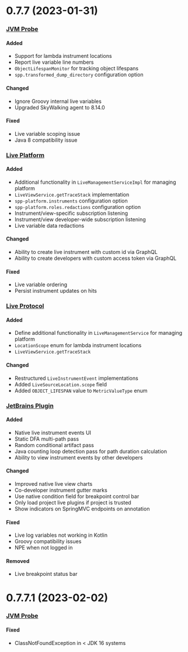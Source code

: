# 0.7.7 (2023-01-31)

### [JVM Probe](https://github.com/sourceplusplus/probe-jvm)

#### Added
- Support for lambda instrument locations
- Report live variable line numbers
- `ObjectLifespanMonitor` for tracking object lifespans
- `spp.transformed_dump_directory` configuration option

#### Changed
- Ignore Groovy internal live variables
- Upgraded SkyWalking agent to 8.14.0

#### Fixed
- Live variable scoping issue
- Java 8 compatibility issue

### [Live Platform](https://github.com/sourceplusplus/sourceplusplus)

#### Added
- Additional functionality in `LiveManagementServiceImpl` for managing platform
- `LiveViewService.getTraceStack` implementation
- `spp-platform.instruments` configuration option
- `spp-platform.roles.redactions` configuration option
- Instrument/view-specific subscription listening
- Instrument/view developer-wide subscription listening
- Live variable data redactions

#### Changed
- Ability to create live instrument with custom id via GraphQL
- Ability to create developers with custom access token via GraphQL

#### Fixed
- Live variable ordering
- Persist instrument updates on hits

### [Live Protocol](https://github.com/sourceplusplus/protocol)

#### Added
- Define additional functionality in `LiveManagementService` for managing platform
- `LocationScope` enum for lambda instrument locations
- `LiveViewService.getTraceStack`

#### Changed
- Restructured `LiveInstrumentEvent` implementations
- Added `LiveSourceLocation.scope` field
- Added `OBJECT_LIFESPAN` value to `MetricValueType` enum

### [JetBrains Plugin](https://github.com/sourceplusplus/interface-jetbrains)

#### Added
- Native live instrument events UI
- Static DFA multi-path pass
- Random conditional artifact pass
- Java counting loop detection pass for path duration calculation
- Ability to view instrument events by other developers

#### Changed
- Improved native live view charts
- Co-developer instrument gutter marks
- Use native condition field for breakpoint control bar
- Only load project live plugins if project is trusted
- Show indicators on SpringMVC endpoints on annotation

#### Fixed
- Live log variables not working in Kotlin
- Groovy compatibility issues
- NPE when not logged in

#### Removed
- Live breakpoint status bar

# 0.7.7.1 (2023-02-02)

### [JVM Probe](https://github.com/sourceplusplus/probe-jvm)

#### Fixed
-  ClassNotFoundException in < JDK 16 systems
